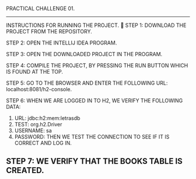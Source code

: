 PRACTICAL CHALLENGE 01.

---------------------------------------------------------------------------------
INSTRUCTIONS FOR RUNNING THE PROJECT. 🤠
STEP 1: DOWNLOAD THE PROJECT FROM THE REPOSITORY.

STEP 2: OPEN THE INTELLIJ IDEA PROGRAM.

STEP 3: OPEN THE DOWNLOADED PROJECT IN THE PROGRAM.

STEP 4: COMPILE THE PROJECT, BY PRESSING THE RUN BUTTON WHICH IS FOUND AT THE TOP.

STEP 5: GO TO THE BROWSER AND ENTER THE FOLLOWING URL: localhost:8081/h2-console.

STEP 6: WHEN WE ARE LOGGED IN TO H2, WE VERIFY THE FOLLOWING DATA:
1. URL: jdbc:h2:mem:letrasdb
2. TEST: org.h2.Driver
3. USERNAME: sa
4. PASSWORD:
THEN WE TEST THE CONNECTION TO SEE IF IT IS CORRECT AND LOG IN.

STEP 7: WE VERIFY THAT THE BOOKS TABLE IS CREATED.
---------------------------------------------------------------------------------

